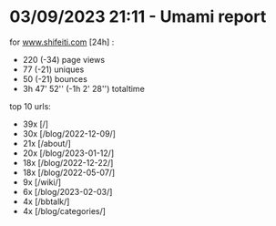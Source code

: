 # 03/09/2023 21:11 - Umami report
for www.shifeiti.com [24h] :

 - 220 (-34) page views
 - 77 (-21) uniques
 - 50 (-21) bounces
 - 3h 47' 52'' (-1h 2' 28'') totaltime


top 10 urls:
 - 39x [/]
 - 30x [/blog/2022-12-09/]
 - 21x [/about/]
 - 20x [/blog/2023-01-12/]
 - 18x [/blog/2022-12-22/]
 - 18x [/blog/2022-05-07/]
 - 9x [/wiki/]
 - 6x [/blog/2023-02-03/]
 - 4x [/bbtalk/]
 - 4x [/blog/categories/]


